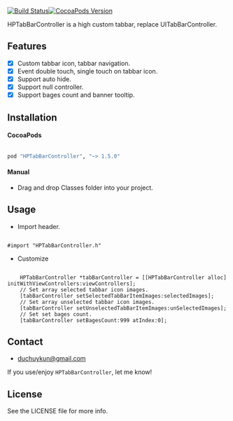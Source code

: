 [![Build Status](https://travis-ci.org/huyphams/HPTabBarController.svg)](https://travis-ci.org/huyphams/HPTabBarController)[![CocoaPods Version](https://cocoapod-badges.herokuapp.com/v/HPTabBarController/badge.png)](http://cocoapods.org/?q=HPTabBarController)


HPTabBarController is a high custom tabbar, replace UITabBarController.

## Features

- [x] Custom tabbar icon, tabbar navigation.
- [x] Event double touch, single touch on tabbar icon.
- [x] Support auto hide.
- [x] Support null controller.
- [x] Support bages count and banner tooltip.

## Installation

#### CocoaPods

```ruby

pod "HPTabBarController", "~> 1.5.0"

```

#### Manual

 - Drag and drop Classes folder into your project.

## Usage

- Import header.

```objc

#import "HPTabBarController.h"

```

 - Customize

```objc

    HPTabBarController *tabBarController = [[HPTabBarController alloc] initWithViewControllers:viewControllers];
    // Set array selected tabbar icon images.
    [tabBarController setSelectedTabBarItemImages:selectedImages];
    // Set array unselected tabbar icon images.
    [tabBarController setUnselectedTabBarItemImages:unSelectedImages];
    // Set set bages count.
    [tabBarController setBagesCount:999 atIndex:0];

```

## Contact

- [duchuykun@gmail.com](http://facebook.com/huyphams)

If you use/enjoy `HPTabBarController`, let me know!

## License

See the LICENSE file for more info.

